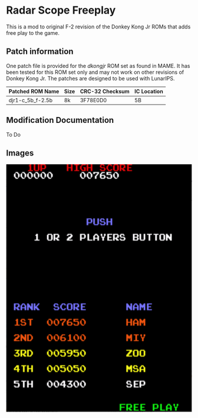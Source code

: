 # Radar Scope Freeplay
This is a mod to original F-2 revision of the Donkey Kong Jr ROMs that adds free play to the game. 

## Patch information
One patch file is provided for the *dkongjr* ROM set as found in MAME. It has been tested for this ROM set only and may not work on other revisions of Donkey Kong Jr. The patches are designed to be used with LunarIPS. 


| **Patched ROM Name** | **Size** | **CRC-32 Checksum** | **IC Location** |
|----------------------|----------|---------------------|-----------------|
| djr1-c_5b_f-2.5b     |    8k    |       3F78E0D0      |        5B       |

## Modification Documentation
To Do

## Images
![Freeplay](Images/DKJrFreeplayScreenshot.png)